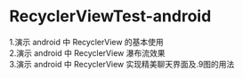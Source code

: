 # RecyclerViewTest-android
1.演示 android 中 RecyclerView 的基本使用<br>
2.演示 android 中 RecyclerView 瀑布流效果<br>
3.演示 android 中 RecyclerView 实现精美聊天界面及.9图的用法<br>
